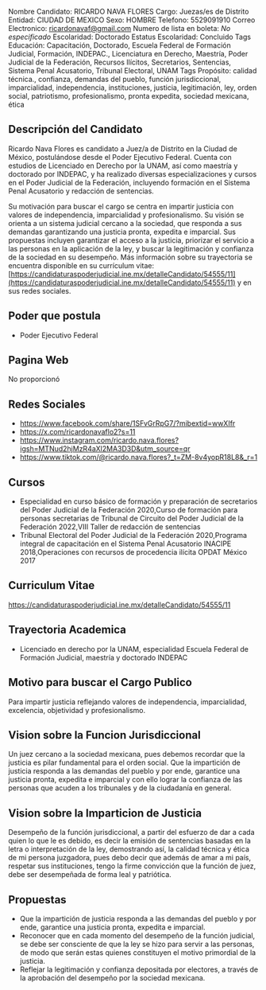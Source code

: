 Nombre Candidato: RICARDO NAVA FLORES
Cargo: Juezas/es de Distrito
Entidad: CIUDAD DE MEXICO
Sexo: HOMBRE
Telefono: 5529091910
Correo Electronico: ricardonavaf@gmail.com
Numero de lista en boleta: *No especificado*
Escolaridad: Doctorado
Estatus Escolaridad: Concluido
Tags Educación: Capacitación, Doctorado, Escuela Federal de Formación Judicial, Formación, INDEPAC., Licenciatura en Derecho, Maestría, Poder Judicial de la Federación, Recursos Ilícitos, Secretarios, Sentencias, Sistema Penal Acusatorio, Tribunal Electoral, UNAM
Tags Propósito: calidad técnica., confianza, demandas del pueblo, función jurisdiccional, imparcialidad, independencia, instituciones, justicia, legitimación, ley, orden social, patriotismo, profesionalismo, pronta expedita, sociedad mexicana, ética


## Descripción del Candidato 

Ricardo Nava Flores es candidato a Juez/a de Distrito en la Ciudad de México, postulándose desde el Poder Ejecutivo Federal. Cuenta con estudios de Licenciado en Derecho por la UNAM, así como maestría y doctorado por INDEPAC, y ha realizado diversas especializaciones y cursos en el Poder Judicial de la Federación, incluyendo formación en el Sistema Penal Acusatorio y redacción de sentencias.

Su motivación para buscar el cargo se centra en impartir justicia con valores de independencia, imparcialidad y profesionalismo. Su visión se orienta a un sistema judicial cercano a la sociedad, que responda a sus demandas garantizando una justicia pronta, expedita e imparcial. Sus propuestas incluyen garantizar el acceso a la justicia, priorizar el servicio a las personas en la aplicación de la ley, y buscar la legitimación y confianza de la sociedad en su desempeño. Más información sobre su trayectoria se encuentra disponible en su currículum vitae: [https://candidaturaspoderjudicial.ine.mx/detalleCandidato/54555/11](https://candidaturaspoderjudicial.ine.mx/detalleCandidato/54555/11) y en sus redes sociales.


## Poder que postula

- Poder Ejecutivo Federal


## Pagina Web

No proporcionó


## Redes Sociales

- https://www.facebook.com/share/1SFvGrRpG7/?mibextid=wwXIfr
- https://x.com/ricardonavaflo2?s=11
- https://www.instagram.com/ricardo.nava.flores?igsh=MTNud2hjMzR4aXl2MA3D3D&utm_source=qr
- https://www.tiktok.com/@ricardo.nava.flores?_t=ZM-8v4yopR18L8&_r=1


## Cursos

- Especialidad en curso básico de formación y preparación de secretarios del Poder Judicial de la Federación 2020,Curso de formación para personas secretarias de Tribunal de Circuito del Poder Judicial de la Federación 2022,VIII Taller de redacción de sentencias
- Tribunal Electoral del Poder Judicial de la Federación 2020,Programa integral de capacitación en el Sistema Penal Acusatorio INACIPE 2018,Operaciones con recursos de procedencia ilícita OPDAT México 2017


## Curriculum Vitae

https://candidaturaspoderjudicial.ine.mx/detalleCandidato/54555/11


## Trayectoria Academica

- Licenciado en derecho por la UNAM, especialidad Escuela Federal de Formación Judicial, maestría y doctorado INDEPAC


## Motivo para buscar el Cargo Publico

Para impartir justicia reflejando valores de independencia, imparcialidad, excelencia, objetividad y profesionalismo.


## Vision sobre la Funcion Jurisdiccional

Un juez cercano a la sociedad mexicana, pues debemos recordar que la justicia es pilar fundamental para el orden social. Que la impartición de justicia responda a las demandas del pueblo y por ende, garantice una justicia pronta, expedita e imparcial y con ello lograr la confianza de las personas que acuden a los tribunales y de la ciudadanía en general.


## Vision sobre la Imparticion de Justicia

Desempeño de la función jurisdiccional, a partir del esfuerzo de dar a cada quien lo que le es debido, es decir la emisión de sentencias basadas en la letra o interpretación de la ley, demostrando así, la calidad técnica y ética de mi persona juzgadora, pues debo decir que además de amar a mi país, respetar sus instituciones, tengo la firme convicción que la función de juez, debe ser desempeñada de forma leal y patriótica.


## Propuestas

- Que la impartición de justicia responda a las demandas del pueblo y por ende, garantice una justicia pronta, expedita e imparcial.
- Reconocer que en cada momento del desempeño de la función judicial, se debe ser consciente de que la ley se hizo para servir a las personas, de modo que serán estas quienes constituyen el motivo primordial de la justicia.
- Reflejar la legitimación y confianza depositada por electores, a través de la aprobación del desempeño por la sociedad mexicana.

